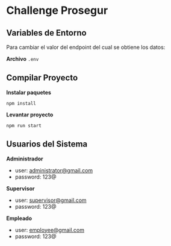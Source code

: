 # Challenge Prosegur

## Variables de Entorno

Para cambiar el valor del endpoint del cual se obtiene los datos: 

**Archivo**
`.env`

## Compilar Proyecto

**Instalar paquetes**
```
npm install
```

**Levantar proyecto**
```
npm run start
```

## Usuarios del Sistema

**Administrador**
- user: administrator@gmail.com
- password: 123@

**Supervisor**
- user: supervisor@gmail.com
- password: 123@

**Empleado**
- user: employee@gmail.com
- password: 123@

